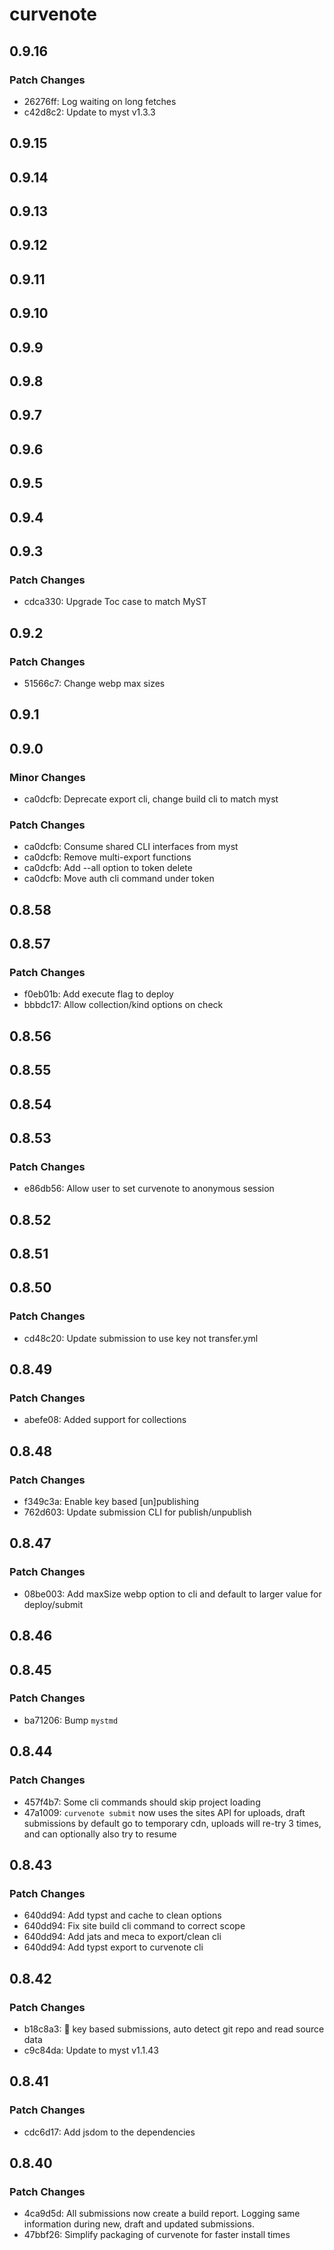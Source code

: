 # curvenote

## 0.9.16

### Patch Changes

- 26276ff: Log waiting on long fetches
- c42d8c2: Update to myst v1.3.3

## 0.9.15

## 0.9.14

## 0.9.13

## 0.9.12

## 0.9.11

## 0.9.10

## 0.9.9

## 0.9.8

## 0.9.7

## 0.9.6

## 0.9.5

## 0.9.4

## 0.9.3

### Patch Changes

- cdca330: Upgrade Toc case to match MyST

## 0.9.2

### Patch Changes

- 51566c7: Change webp max sizes

## 0.9.1

## 0.9.0

### Minor Changes

- ca0dcfb: Deprecate export cli, change build cli to match myst

### Patch Changes

- ca0dcfb: Consume shared CLI interfaces from myst
- ca0dcfb: Remove multi-export functions
- ca0dcfb: Add --all option to token delete
- ca0dcfb: Move auth cli command under token

## 0.8.58

## 0.8.57

### Patch Changes

- f0eb01b: Add execute flag to deploy
- bbbdc17: Allow collection/kind options on check

## 0.8.56

## 0.8.55

## 0.8.54

## 0.8.53

### Patch Changes

- e86db56: Allow user to set curvenote to anonymous session

## 0.8.52

## 0.8.51

## 0.8.50

### Patch Changes

- cd48c20: Update submission to use key not transfer.yml

## 0.8.49

### Patch Changes

- abefe08: Added support for collections

## 0.8.48

### Patch Changes

- f349c3a: Enable key based [un]publishing
- 762d603: Update submission CLI for publish/unpublish

## 0.8.47

### Patch Changes

- 08be003: Add maxSize webp option to cli and default to larger value for deploy/submit

## 0.8.46

## 0.8.45

### Patch Changes

- ba71206: Bump `mystmd`

## 0.8.44

### Patch Changes

- 457f4b7: Some cli commands should skip project loading
- 47a1009: `curvenote submit` now uses the sites API for uploads, draft submissions by default go to temporary cdn, uploads will re-try 3 times, and can optionally also try to resume

## 0.8.43

### Patch Changes

- 640dd94: Add typst and cache to clean options
- 640dd94: Fix site build cli command to correct scope
- 640dd94: Add jats and meca to export/clean cli
- 640dd94: Add typst export to curvenote cli

## 0.8.42

### Patch Changes

- b18c8a3: 🔑 key based submissions, auto detect git repo and read source data
- c9c84da: Update to myst v1.1.43

## 0.8.41

### Patch Changes

- cdc6d17: Add jsdom to the dependencies

## 0.8.40

### Patch Changes

- 4ca9d5d: All submissions now create a build report. Logging same information during new, draft and updated submissions.
- 47bbf26: Simplify packaging of curvenote for faster install times

